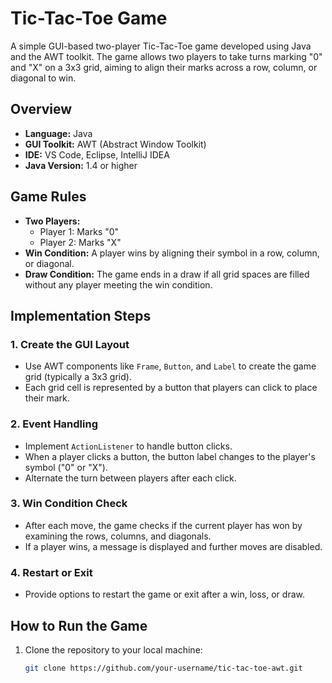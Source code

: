 
# Tic-Tac-Toe Game

A simple GUI-based two-player Tic-Tac-Toe game developed using Java and the AWT toolkit. The game allows two players to take turns marking "0" and "X" on a 3x3 grid, aiming to align their marks across a row, column, or diagonal to win.

## Overview

- **Language:** Java
- **GUI Toolkit:** AWT (Abstract Window Toolkit)
- **IDE:** VS Code, Eclipse, IntelliJ IDEA
- **Java Version:** 1.4 or higher

## Game Rules

- **Two Players:** 
  - Player 1: Marks "0"
  - Player 2: Marks "X"
- **Win Condition:** A player wins by aligning their symbol in a row, column, or diagonal.
- **Draw Condition:** The game ends in a draw if all grid spaces are filled without any player meeting the win condition.

## Implementation Steps

### 1. Create the GUI Layout

- Use AWT components like `Frame`, `Button`, and `Label` to create the game grid (typically a 3x3 grid).
- Each grid cell is represented by a button that players can click to place their mark.

### 2. Event Handling

- Implement `ActionListener` to handle button clicks.
- When a player clicks a button, the button label changes to the player's symbol ("0" or "X").
- Alternate the turn between players after each click.

### 3. Win Condition Check

- After each move, the game checks if the current player has won by examining the rows, columns, and diagonals.
- If a player wins, a message is displayed and further moves are disabled.

### 4. Restart or Exit

- Provide options to restart the game or exit after a win, loss, or draw.

## How to Run the Game

1. Clone the repository to your local machine:

   ```bash
   git clone https://github.com/your-username/tic-tac-toe-awt.git
